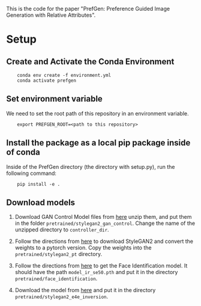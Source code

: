This is the code for the paper "PrefGen: Preference Guided Image Generation with Relative Attributes". 

# Setup
## Create and Activate the Conda Environment
```
    conda env create -f environment.yml
    conda activate prefgen
``` 
## Set environment variable

We need to set the root path of this repository in an environment variable.
```
    export PREFGEN_ROOT=<path to this repository>
```
## Install the package as a local pip package inside of conda
Inside of the PrefGen directory (the directory with setup.py), run the following command:
```
    pip install -e .
```
## Download models

1. Download GAN Control Model files from [here](https://drive.google.com/file/d/19v0lX69fV6zQv2HbbYUVr9gZ8ZKvUzHq/view?usp=sharing) unzip them, and put them in the folder `pretrained/stylegan2_gan_control`. Change the name of the unzipped directory to `controller_dir`.

2. Follow the directions from [here](https://github.com/rosinality/stylegan2-pytorch) to download StyleGAN2 and convert the weights to a pytorch version. Copy the weights into the `pretrained/stylegan2_pt` directory. 

3. Follow the directions from [here](https://github.com/nvlong21/Face_Recognize) to get the Face Identification model. It should have the path `model_ir_se50.pth` and put it in the directory `pretrained/face_identification`.

4. Download the model from [here](https://drive.google.com/file/d/1cUv_reLE6k3604or78EranS7XzuVMWeO/view?usp=sharing) and put it in the directory `pretrained/stylegan2_e4e_inversion`. 